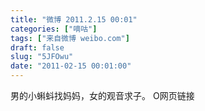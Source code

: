 ```yaml
---
title: "微博 2011.2.15 00:01"
categories: ["嘀咕"]
tags: ["来自微博 weibo.com"]
draft: false
slug: "5JFOwu"
date: "2011-02-15 00:01:00"
---
```


<p>男的小蝌蚪找妈妈，女的观音求子。 O网页链接 ​​​​</p>

